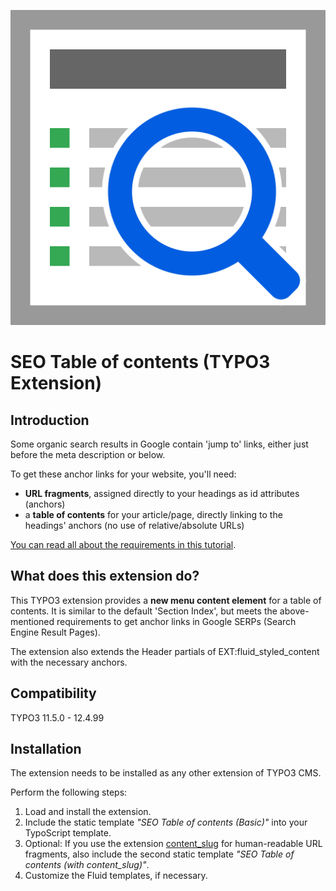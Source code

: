 ![Extension icon](Resources/Public/Icons/Extension.svg)

# SEO Table of contents (TYPO3 Extension)


## Introduction

Some organic search results in Google contain 'jump to' links, either just before the meta description or below.

To get these anchor links for your website, you'll need:

- **URL fragments**, assigned directly to your headings as id attributes (anchors)
- a **table of contents** for your article/page, directly linking to the headings' anchors (no use of relative/absolute URLs)

[You can read all about the requirements in this tutorial](https://www.sebkln.de/en/tutorials/seo-jump-links/).


## What does this extension do?

This TYPO3 extension provides a **new menu content element** for a table of contents. It is similar to the default 'Section Index',
but meets the above-mentioned requirements to get anchor links in Google SERPs (Search Engine Result Pages).

The extension also extends the Header partials of EXT:fluid_styled_content with the necessary anchors.


## Compatibility

TYPO3 11.5.0 - 12.4.99


## Installation

The extension needs to be installed as any other extension of TYPO3 CMS.

Perform the following steps:

1. Load and install the extension.
2. Include the static template *"SEO Table of contents (Basic)"* into your TypoScript template.
3. Optional: If you use the extension [content_slug](https://extensions.typo3.org/extension/content_slug) for human-readable URL fragments, also include the second static template *"SEO Table of contents (with content_slug)"*.
4. Customize the Fluid templates, if necessary.
